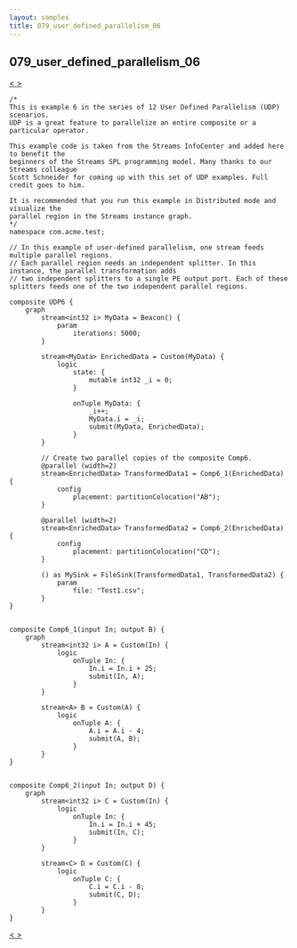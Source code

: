 ```yaml
---
layout: samples
title: 079_user_defined_parallelism_06
---
```


## 079_user_defined_parallelism_06

<div class="sampleNav"><a class="button" href="../078_user_defined_parallelism_05_UDP5.spl/"> < </a><a class="button" href="../080_user_defined_parallelism_07_UDP7.spl/"> > </a>
</div>

~~~~~~
/*
This is example 6 in the series of 12 User Defined Parallelism (UDP) scenarios.
UDP is a great feature to parallelize an entire composite or a particular operator.

This example code is taken from the Streams InfoCenter and added here to benefit the
beginners of the Streams SPL programming model. Many thanks to our Streams colleague
Scott Schneider for coming up with this set of UDP examples. Full credit goes to him.

It is recommended that you run this example in Distributed mode and visualize the
parallel region in the Streams instance graph.
*/
namespace com.acme.test;

// In this example of user-defined parallelism, one stream feeds multiple parallel regions.
// Each parallel region needs an independent splitter. In this instance, the parallel transformation adds
// two independent splitters to a single PE output port. Each of these splitters feeds one of the two independent parallel regions.

composite UDP6 {
	graph
		stream<int32 i> MyData = Beacon() {
			param
				iterations: 5000; 
		}

		stream<MyData> EnrichedData = Custom(MyData) {
			logic
				state: {
					mutable int32 _i = 0;
				}
				
				onTuple MyData: {
					_i++;
					MyData.i = _i;
					submit(MyData, EnrichedData);
				}
		}
		
		// Create two parallel copies of the composite Comp6.
		@parallel (width=2)
		stream<EnrichedData> TransformedData1 = Comp6_1(EnrichedData) {
			config
				placement: partitionColocation("AB");
		}

		@parallel (width=2)
		stream<EnrichedData> TransformedData2 = Comp6_2(EnrichedData) {
			config
				placement: partitionColocation("CD");
		}
		
		() as MySink = FileSink(TransformedData1, TransformedData2) {
			param
				file: "Test1.csv";
		}		
}


composite Comp6_1(input In; output B) {
	graph
		stream<int32 i> A = Custom(In) {
			logic
				onTuple In: {
					In.i = In.i + 25;
					submit(In, A);
				}
		}
		
		stream<A> B = Custom(A) {
			logic
				onTuple A: {
					A.i = A.i - 4;
					submit(A, B);
				}
		}
}


composite Comp6_2(input In; output D) {
	graph
		stream<int32 i> C = Custom(In) {
			logic
				onTuple In: {
					In.i = In.i + 45;
					submit(In, C);
				}
		}
		
		stream<C> D = Custom(C) {
			logic
				onTuple C: {
					C.i = C.i - 8;
					submit(C, D);
				}
		}
}
~~~~~~

<div class="sampleNav"><a class="button" href="../078_user_defined_parallelism_05_UDP5.spl/"> < </a><a class="button" href="../080_user_defined_parallelism_07_UDP7.spl/"> > </a>
</div>

